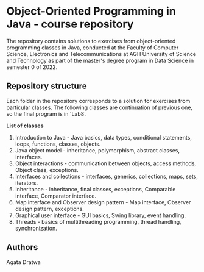 # Object-Oriented Programming in Java - course repository

The repository contains solutions to exercises from object-oriented programming classes in Java, conducted at the Faculty of Computer Science, Electronics and Telecommunications at AGH University of Science and Technology as part of the master's degree program in Data Science in semester 0 of 2022.

## Repository structure

Each folder in the repository corresponds to a solution for exercises from particular classes. The following classes are continuation of previous one, so the final program is in 'Lab8'.

**List of classes**

1. Introduction to Java - Java basics, data types, conditional statements, loops, functions, classes, objects.
2. Java object model - inheritance, polymorphism, abstract classes, interfaces.
3. Object interactions - communication between objects, access methods, Object class, exceptions.
4. Interfaces and collections - interfaces, generics, collections, maps, sets, iterators.
5. Inheritance - inheritance, final classes, exceptions, Comparable interface, Comparator interface.
6. Map interface and Observer design pattern - Map interface, Observer design pattern, exceptions.
7. Graphical user interface - GUI basics, Swing library, event handling.
8. Threads - basics of multithreading programming, thread handling, synchronization.

## Authors
Agata Dratwa

